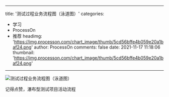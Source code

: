 
---
title: '测试过程业务流程图（泳道图）'
categories: 
 - 学习
 - ProcessOn
 - 推荐
headimg: 'https://img.processon.com/chart_image/thumb/5cd56bffe4b059e20a1baf24.png'
author: ProcessOn
comments: false
date: 2021-11-17 11:18:06
thumbnail: 'https://img.processon.com/chart_image/thumb/5cd56bffe4b059e20a1baf24.png'
---

<div>   
<img class="thumb" alt="测试过程业务流程图（泳道图）" src="https://img.processon.com/chart_image/thumb/5cd56bffe4b059e20a1baf24.png" referrerpolicy="no-referrer">
<p>记得点赞，瀑布型测试项目活动流程</p>  
</div>
            